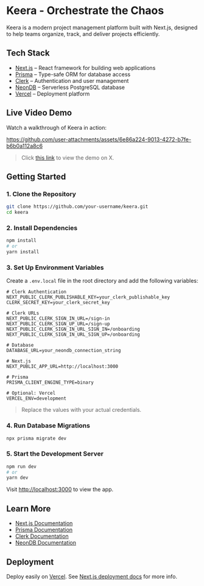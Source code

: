 # Keera - Orchestrate the Chaos

Keera is a modern project management platform built with Next.js, designed to help teams organize, track, and deliver projects efficiently.

## Tech Stack

- [Next.js](https://nextjs.org/) – React framework for building web applications
- [Prisma](https://www.prisma.io/) – Type-safe ORM for database access
- [Clerk](https://clerk.com/) – Authentication and user management
- [NeonDB](https://neon.tech/) – Serverless PostgreSQL database
- [Vercel](https://vercel.com/) – Deployment platform

## Live Video Demo

Watch a walkthrough of Keera in action:

https://github.com/user-attachments/assets/6e86a224-9013-4272-b7fe-b6b0a112a8c6

> Click [this link](https://x.com/nmntmr/status/1934999919619952951) to view the demo on X.

## Getting Started

### 1. Clone the Repository

```bash
git clone https://github.com/your-username/keera.git
cd keera
```

### 2. Install Dependencies

```bash
npm install
# or
yarn install
```

### 3. Set Up Environment Variables

Create a `.env.local` file in the root directory and add the following variables:

```env
# Clerk Authentication
NEXT_PUBLIC_CLERK_PUBLISHABLE_KEY=your_clerk_publishable_key
CLERK_SECRET_KEY=your_clerk_secret_key

# Clerk URLs
NEXT_PUBLIC_CLERK_SIGN_IN_URL=/sign-in
NEXT_PUBLIC_CLERK_SIGN_UP_URL=/sign-up
NEXT_PUBLIC_CLERK_SIGN_IN_URL_SIGN_IN=/onboarding
NEXT_PUBLIC_CLERK_SIGN_IN_URL_SIGN_UP=/onboarding

# Database
DATABASE_URL=your_neondb_connection_string

# Next.js
NEXT_PUBLIC_APP_URL=http://localhost:3000

# Prisma
PRISMA_CLIENT_ENGINE_TYPE=binary

# Optional: Vercel
VERCEL_ENV=development
```

> Replace the values with your actual credentials.

### 4. Run Database Migrations

```bash
npx prisma migrate dev
```

### 5. Start the Development Server

```bash
npm run dev
# or
yarn dev
```

Visit [http://localhost:3000](http://localhost:3000) to view the app.

## Learn More

- [Next.js Documentation](https://nextjs.org/docs)
- [Prisma Documentation](https://www.prisma.io/docs/)
- [Clerk Documentation](https://clerk.com/docs)
- [NeonDB Documentation](https://neon.tech/docs)

## Deployment

Deploy easily on [Vercel](https://vercel.com/). See [Next.js deployment docs](https://nextjs.org/docs/app/building-your-application/deploying) for more info.

